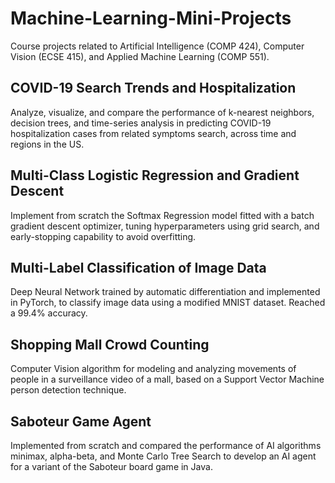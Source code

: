 # Machine-Learning-Mini-Projects

Course projects related to Artificial Intelligence (COMP 424), Computer Vision (ECSE 415), and Applied Machine Learning (COMP 551).

## COVID-19 Search Trends and Hospitalization

Analyze, visualize, and compare the performance of k-nearest neighbors, decision trees, and time-series analysis in predicting COVID-19 hospitalization cases from related symptoms search, across time and regions in the US.

## Multi-Class Logistic Regression and Gradient Descent

Implement from scratch the Softmax Regression model fitted with a batch gradient descent optimizer, tuning hyperparameters using grid search, and early-stopping capability to avoid overfitting.

## Multi-Label Classification of Image Data

Deep Neural Network trained by automatic differentiation and implemented in PyTorch, to classify image data using a modified MNIST dataset. Reached a 99.4% accuracy.

## Shopping Mall Crowd Counting

Computer Vision algorithm for modeling and analyzing movements of people in a surveillance video of a mall, based on a Support Vector Machine person detection technique.

## Saboteur Game Agent

Implemented from scratch and compared the performance of AI algorithms minimax, alpha-beta, and Monte Carlo Tree Search to develop an AI agent for a variant of the Saboteur board game in Java.